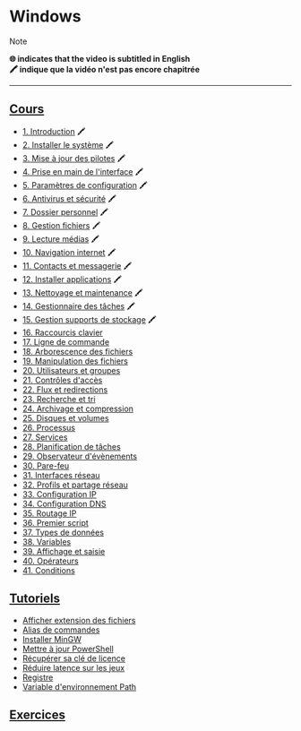 # Windows

> [!NOTE]
> **🌐 indicates that the video is subtitled in English**<br>
> **🖍 indique que la vidéo n'est pas encore chapitrée**

---

## [Cours](https://www.youtube.com/playlist?list=PLrSOXFDHBtfFl6k7dLGdm3vrqYufjpwBw)

+ [1. Introduction](https://www.youtube.com/watch?v=llfX-7RNwDM) 🖍
+ [2. Installer le système](https://www.youtube.com/watch?v=kKoOjrNzhtQ) 🖍
+ [3. Mise à jour des pilotes](https://www.youtube.com/watch?v=1svnME_vEao) 🖍
+ [4. Prise en main de l'interface](https://www.youtube.com/watch?v=y7a521VyWQ4) 🖍
+ [5. Paramètres de configuration](https://www.youtube.com/watch?v=c88NIKuGVCIs) 🖍
+ [6. Antivirus et sécurité](https://www.youtube.com/watch?v=9nvNGk-JA0A) 🖍
+ [7. Dossier personnel](https://www.youtube.com/watch?v=z_AMq3vB--M) 🖍
+ [8. Gestion fichiers](https://www.youtube.com/watch?v=crdv_xEBnAI) 🖍
+ [9. Lecture médias](https://www.youtube.com/watch?v=-q2eSc_mtx8) 🖍
+ [10. Navigation internet](https://www.youtube.com/watch?v=qGEfu-gokrM) 🖍
+ [11. Contacts et messagerie](https://www.youtube.com/watch?v=uCADqSUp0CQ) 🖍
+ [12. Installer applications](https://www.youtube.com/watch?v=DGN6lX7rcU0) 🖍
+ [13. Nettoyage et maintenance](https://www.youtube.com/watch?v=md-2nQlpQEo) 🖍
+ [14. Gestionnaire des tâches](https://www.youtube.com/watch?v=0AA0eOGKcDc) 🖍
+ [15. Gestion supports de stockage](https://www.youtube.com/watch?v=2lf7zkxMuOE) 🖍
+ [16. Raccourcis clavier](https://www.youtube.com/watch?v=SlcOSZQZaPY)
+ [17. Ligne de commande](https://www.youtube.com/watch?v=EGMR9MntT80)
+ [18. Arborescence des fichiers](https://www.youtube.com/watch?v=v5CKpO9NQIQ)
+ [19. Manipulation des fichiers](https://www.youtube.com/watch?v=3l3nRQgEQrI)
+ [20. Utilisateurs et groupes](https://www.youtube.com/watch?v=PgFADJSjOSc)
+ [21. Contrôles d'accès](https://www.youtube.com/watch?v=gXAoaJAP020)
+ [22. Flux et redirections](https://www.youtube.com/watch?v=461uFvxMaKY)
+ [23. Recherche et tri](https://www.youtube.com/watch?v=31tWDQkKDQo)
+ [24. Archivage et compression](https://www.youtube.com/watch?v=gRvQDQizsN8)
+ [25. Disques et volumes](https://www.youtube.com/watch?v=-UuGL03f0m4)
+ [26. Processus](https://www.youtube.com/watch?v=MqxqT2Uw8mQ)
+ [27. Services](https://www.youtube.com/watch?v=mvXQxvZKdA8)
+ [28. Planification de tâches](https://www.youtube.com/watch?v=rHDkIAu3gqc)
+ [29. Observateur d'évènements](https://www.youtube.com/watch?v=5rOA9NK3FO0)
+ [30. Pare-feu](https://www.youtube.com/watch?v=wn6UQSbXpI8)
+ [31. Interfaces réseau](https://www.youtube.com/watch?v=5Cki4GNF6Tw)
+ [32. Profils et partage réseau](https://www.youtube.com/watch?v=07To_o0RehI)
+ [33. Configuration IP](https://www.youtube.com/watch?v=HTVJysOVKUI)
+ [34. Configuration DNS](https://www.youtube.com/watch?v=Sby2hY6oXdg)
+ [35. Routage IP](https://www.youtube.com/watch?v=x3mvRfCA9qw)
+ [36. Premier script](https://www.youtube.com/watch?v=XNR5hAjjh1M)
+ [37. Types de données](https://www.youtube.com/watch?v=BNfo9ajRIqo)
+ [38. Variables](https://www.youtube.com/watch?v=ScSF9076LvY)
+ [39. Affichage et saisie](https://www.youtube.com/watch?v=Aep7S24nGTw)
+ [40. Opérateurs](https://www.youtube.com/watch?v=o2DeAmAdHmE)
+ [41. Conditions](https://www.youtube.com/watch?v=U3BfmX7ssNc)

## [Tutoriels](https://www.youtube.com/playlist?list=PLrSOXFDHBtfFrcRVrJ2ELX2_160l_CpQd)

+ [Afficher extension des fichiers](https://www.youtube.com/watch?v=ac1WdzSqatw)
+ [Alias de commandes](https://www.youtube.com/watch?v=ZA425a-UCC4)
+ [Installer MinGW](https://www.youtube.com/watch?v=y-i96kqT53A)
+ [Mettre à jour PowerShell](https://www.youtube.com/watch?v=AaIsQ8Y5AtY)
+ [Récupérer sa clé de licence](https://www.youtube.com/watch?v=wAqUPpgpN2M)
+ [Réduire latence sur les jeux](https://www.youtube.com/watch?v=TCTpKPolAH4)
+ [Registre](https://www.youtube.com/watch?v=DuwRCZiB8QE)
+ [Variable d'environnement Path](https://www.youtube.com/watch?v=M2BWTJXDJXY)

## [Exercices](https://www.youtube.com/playlist?list=PLrSOXFDHBtfGXrWlO_YRSEfpnX0DXkbSQ)
